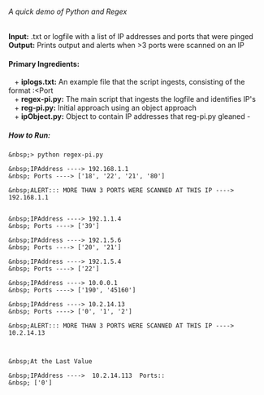 ###### A quick demo of Python and Regex 

**Input:** .txt or logfile with a list of IP addresses and ports that were pinged  
**Output:** Prints output and alerts when >3 ports were scanned on an IP  

#### Primary Ingredients: 
&nbsp;&nbsp;&nbsp;+ **iplogs.txt:** An example file that the script ingests, consisting of the format <IP Address>:<Port       
&nbsp;&nbsp;&nbsp;+ **regex-pi.py:** The main script that ingests the logfile and identifies IP's   
&nbsp;&nbsp;&nbsp;+ **reg-pi.py:** Initial approach using an object approach  
&nbsp;&nbsp;&nbsp;+ **ipObject.py:** Object to contain IP addresses that reg-pi.py gleaned
        -  
 
 
 
 
 
 
 
##### How to Run:
````
&nbsp;> python regex-pi.py

&nbsp;IPAddress ----> 192.168.1.1
&nbsp; Ports ----> ['18', '22', '21', '80']

&nbsp;ALERT::: MORE THAN 3 PORTS WERE SCANNED AT THIS IP ----> 192.168.1.1


&nbsp;IPAddress ----> 192.1.1.4
&nbsp; Ports ----> ['39']

&nbsp;IPAddress ----> 192.1.5.6
&nbsp; Ports ----> ['20', '21']

&nbsp;IPAddress ----> 192.1.5.4
&nbsp; Ports ----> ['22']

&nbsp;IPAddress ----> 10.0.0.1
&nbsp; Ports ----> ['190', '45160']

&nbsp;IPAddress ----> 10.2.14.13
&nbsp; Ports ----> ['0', '1', '2']

&nbsp;ALERT::: MORE THAN 3 PORTS WERE SCANNED AT THIS IP ----> 10.2.14.13



&nbsp;At the Last Value

&nbsp;IPAddress ---->  10.2.14.113  Ports::
&nbsp; ['0']

````

